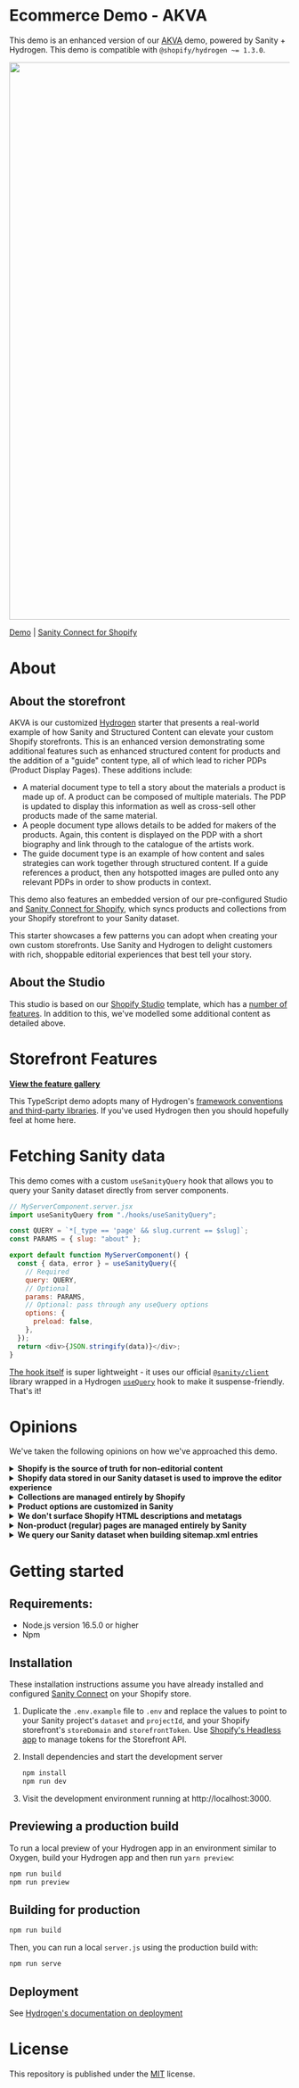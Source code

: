 # Ecommerce Demo - AKVA

This demo is an enhanced version of our [AKVA][standard-akva] demo, powered by Sanity + Hydrogen. This demo is compatible with `@shopify/hydrogen ~= 1.3.0`.

<img src="https://user-images.githubusercontent.com/209129/173065853-77b26be2-dd15-4b4d-8164-850e70247b88.png" width="1000" />

[Demo][hydrogen-sanity-demo] | [Sanity Connect for Shopify][sanity-connect]

# About

## About the storefront

AKVA is our customized [Hydrogen][hydrogen-github] starter that presents a real-world example of how Sanity and Structured Content can elevate your custom Shopify storefronts. This is an enhanced version demonstrating some additional features such as enhanced structured content for products and the addition of a "guide" content type, all of which lead to richer PDPs (Product Display Pages). These additions include:

- A material document type to tell a story about the materials a product is made up of. A product can be composed of multiple materials. The PDP is updated to display this information as well as cross-sell other products made of the same material.
- A people document type allows details to be added for makers of the products. Again, this content is displayed on the PDP with a short biography and link through to the catalogue of the artists work.
- The guide document type is an example of how content and sales strategies can work together through structured content. If a guide references a product, then any hotspotted images are pulled onto any relevant PDPs in order to show products in context.

This demo also features an embedded version of our pre-configured Studio and [Sanity Connect for Shopify][sanity-connect], which syncs products and collections from your Shopify storefront to your Sanity dataset.

This starter showcases a few patterns you can adopt when creating your own custom storefronts. Use Sanity and Hydrogen to delight customers with rich, shoppable editorial experiences that best tell your story.

## About the Studio

This studio is based on our [Shopify Studio][standard-studio] template, which has a [number of features][standard-studio-features]. In addition to this, we've modelled some additional content as detailed above.

# Storefront Features

**[View the feature gallery][about]**

This TypeScript demo adopts many of Hydrogen's [framework conventions and third-party libraries][hydrogen-framework]. If you've used Hydrogen then you should hopefully feel at home here.

# Fetching Sanity data

This demo comes with a custom `useSanityQuery` hook that allows you to query your Sanity dataset directly from server components.

```js
// MyServerComponent.server.jsx
import useSanityQuery from "./hooks/useSanityQuery";

const QUERY = `*[_type == 'page' && slug.current == $slug]`;
const PARAMS = { slug: "about" };

export default function MyServerComponent() {
  const { data, error } = useSanityQuery({
    // Required
    query: QUERY,
    // Optional
    params: PARAMS,
    // Optional: pass through any useQuery options
    options: {
      preload: false,
    },
  });
  return <div>{JSON.stringify(data)}</div>;
}
```

[The hook itself][use-sanity-query-hook] is super lightweight - it uses our official [`@sanity/client`][sanity-js-client] library wrapped in a Hydrogen [`useQuery`][hydrogen-use-query] hook to make it suspense-friendly. That's it!

# Opinions

We've taken the following opinions on how we've approached this demo.

<details>
<summary><strong>Shopify is the source of truth for non-editorial content</strong></summary>

- For products, this includes titles, handles, variant images and product options.
- For collections, this includes titles and collection images.

</details>

<details>
<summary><strong>Shopify data stored in our Sanity dataset is used to improve the editor experience</strong></summary>

- This allows us to display things like product status, prices and even inventory levels right in our Sanity Studio.
- Our application always fetches from Shopify's Storefront API at runtime to ensure we have the freshest data possible, especially important when dealing with fast-moving inventory.

</details>

<details>
<summary><strong>Collections are managed entirely by Shopify</strong></summary>

- Shopify is used to handle collection rules and sort orders. Sanity is used to enhance the content displayed on the storefront.

</details>

<details>
<summary><strong>Product options are customized in Sanity</strong></summary>

- Data added to specific product options (for example, associating a hex value with the color 'Red', or a string value with the Poster size 'A2') is done in Sanity.
- We treat this quite simply and manage these in a dedicated field within the `Settings` section of our studio. We also make sure to query this field whenever querying products in our Sanity dataset.
- This could alternatively be managed with Shopify's metatags.

</details>

<details>
<summary><strong>We don't surface Shopify HTML descriptions and metatags</strong></summary>

- For this demo, Shopify tags are used purely as a non-visual organizational tool (to drive automated collections) and we use Portable Text over Shopify's description HTML field. However, Hydrogen makes it very easy to surface these in your application if needed.

</details>

<details>
<summary><strong>Non-product (regular) pages are managed entirely by Sanity</strong></summary>

- Shopify pages and blog posts (associated with the Online Store) channel aren't used in this demo. A dedicated `page` document type in Sanity has been created for this purpose.

</details>

<details>
<summary><strong>We query our Sanity dataset when building sitemap.xml entries</strong></summary>

- We use Sanity as the source of truth when determining whether a product or collection page is _visible_.
- This gives us the flexibility to add custom logic to control whether certain pages should be visible or not. For example, if you wanted to hide product pages within a specific date range, or hide collections that didn't have any editorial modules assigned to them.

</details>

# Getting started

## Requirements:

- Node.js version 16.5.0 or higher
- Npm

## Installation

These installation instructions assume you have already installed and configured [Sanity Connect][sanity-connect] on your Shopify store.

1.  Duplicate the `.env.example` file to `.env` and replace the values to point to your Sanity project's `dataset` and `projectId`, and your Shopify storefront's `storeDomain` and `storefrontToken`. Use [Shopify's Headless app][shopify-headless-app] to manage tokens for the Storefront API.

2.  Install dependencies and start the development server

    ```bash
    npm install
    npm run dev
    ```

3.  Visit the development environment running at http://localhost:3000.

## Previewing a production build

To run a local preview of your Hydrogen app in an environment similar to Oxygen, build your Hydrogen app and then run `yarn preview`:

```bash
npm run build
npm run preview
```

## Building for production

```bash
npm run build
```

Then, you can run a local `server.js` using the production build with:

```bash
npm run serve
```

## Deployment

See [Hydrogen's documentation on deployment][hydrogen-framework-deployment]

# License

This repository is published under the [MIT][license] license.

[standard-akva]: https://github.com/sanity-io/hydrogen-sanity-demo
[standard-studio]: https://github.com/sanity-io/sanity-shopify-studio
[standard-studio-features]: https://github.com/sanity-io/sanity-shopify-studio/blob/main/docs/features.md
[about]: https://demo-ecommerce.sanity.build/pages/about
[hydrogen-sanity-demo]: https://demo-ecommerce.sanity.build/
[hydrogen-github]: https://github.com/Shopify/hydrogen
[hydrogen-framework]: https://shopify.dev/api/hydrogen/framework
[hydrogen-framework-deployment]: https://shopify.dev/custom-storefronts/hydrogen/deployment
[hydrogen-product-components]: https://shopify.dev/api/hydrogen/components/product-variant
[hydrogen-use-query]: https://shopify.dev/api/hydrogen/hooks/global/usequery
[shopify-headless-app]: https://apps.shopify.com/headless
[license]: https://github.com/sanity-io/sanity/blob/next/LICENSE
[sanity-connect]: https://www.sanity.io/docs/sanity-connect-for-shopify
[sanity-js-client]: https://www.sanity.io/docs/js-client
[sanity-portable-text]: https://www.sanity.io/guides/introduction-to-portable-text
[sanity-structured-content-patterns]: https://www.sanity.io/guides/structured-content-patterns-for-e-commerce
[shopify-storefront-api]: https://shopify.dev/api/storefront
[shopify-analytics]: https://shopify.dev/api/hydrogen/components/framework/shopifyanalytics
[use-sanity-query-hook]: ./src/hooks/useSanityQuery.ts
